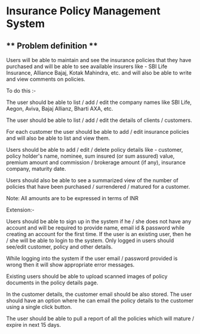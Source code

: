 # Insurance Policy Management System

## ** Problem definition **

Users will be able to maintain and see the insurance policies that they have purchased and will be able to see available insurers like - SBI Life Insurance, Alliance Bajaj, Kotak Mahindra, etc. and will also be able to write and view comments on policies.


To do this :-

The user should be able to list / add / edit the company names like SBI Life, Aegon, Aviva, Bajaj Allianz, Bharti AXA, etc. 


The user should be able to list / add / edit the details of clients / customers.


For each customer the user should be able to add / edit insurance policies and will also be able to list and view them.


Users should be able to add / edit / delete policy details like - customer, policy holder's name, nominee, sum insured (or sum assured) value, premium amount and commission / brokerage amount (if any), insurance company, maturity date.


Users should also be able to see a summarized view of the number of policies that have been purchased / surrendered / matured for a customer.

            
Note: All amounts are to be expressed in terms of INR



Extension:-


Users should be able to sign up in the system if he / she does not have any account and will be required to provide name, email id & password while creating an account for the first time. If the user is an existing user, then he / she will be able to login to the system. Only logged in users should see/edit customer, policy and other details.


While logging into the system if the user email / password provided is wrong then it will show appropriate error messages.


Existing users should be able to upload scanned images of policy documents in the policy details page. 


In the customer details, the customer email should be also stored. The user should have an option where he can email the policy details to the customer using a single click button.


The user should be able to pull a report of all the policies which will mature / expire in next 15 days.

